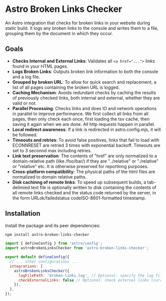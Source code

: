 # Astro Broken Links Checker

An Astro integration that checks for broken links in your website during static build. It logs any broken links to the console and writes them to a file, grouping them by the document in which they occur.

## Goals

- **Checks Internal and External Links**: Validates all `<a href="...">` links found in your HTML pages.
- **Logs Broken Links**: Outputs broken link information to both the console and a log file.
- **Grouped by broken URL**: To allow for quick search and replacement, a list of all pages containing the broken URL is logged.
- **Caching Mechanism**: Avoids redundant checks by caching the results of previously checked links, both internal and external, whether they are valid or not.
- **Parallel Processing**: Checks links and does IO and network operations in parallel to improve performance. We first collect all links from all pages, then only check each once, first loading the tsv cache, then saving it again when we are done. All http requests happen in parallel.
- **Local redirect awareness**: If a link is redirected in astro.config.mjs, it will be followed.
- **Timeouts and retries**: To avoid false positives, links that fail to load with ECONNRESET are retried 3 times with exponential backoff. Timeouts are set to 3 seconnd max including retries.
- **Link text preservation**: The contents of "href" are only normalized to a domain-relative path (like /foo/bar/) if they are "../relative" or "./relative" or "relative" etc. It is otherwise preserved for reportinng purposes. 
- **Cross-platform compatibility**: The physical paths of the html files are normalized to domain relative paths.
- **Disk cachinng of remote links**: To speed up subsequent builds, a tab-delimied text file is optionally written to disk containing the contents of all remote links checked and the status code returned by the server, in the form URL<tab>ok/failed<tab>status code<tab>ISO-8601-formatted timestamp. 




## Installation

Install the package and its peer dependencies:

```bash
npm install astro-broken-links-checker
```
```js
import { defineConfig } from 'astro/config';
import astroBrokenLinksChecker from 'astro-broken-links-checker';

export default defineConfig({
  // ... other configurations ...
  integrations: [
    astroBrokenLinksChecker({
      logFilePath: 'broken-links.log', // Optional: specify the log file path
      checkExternalLinks: false // Optional: check external links (currently, caching to disk is not supported, and it is slow )
    }),
  ],
});
```